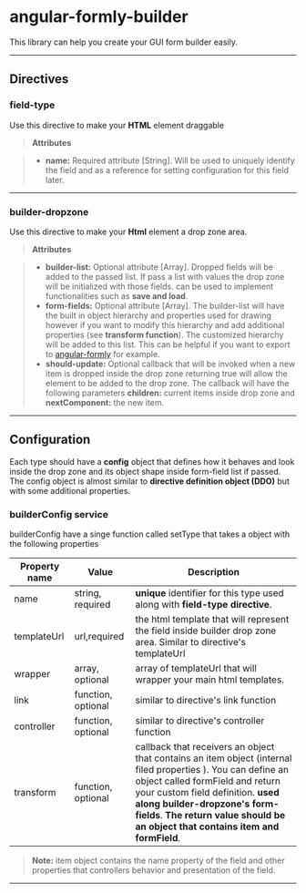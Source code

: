 angular-formly-builder
===================

This library can help you create your GUI form builder easily.

----------

Directives
-------------------

### field-type
Use this directive to make your **HTML** element  draggable 

> **Attributes**

> - **name:** Required attribute [String]. Will be used to uniquely identify the field and as a reference for setting configuration for this field later.

----------

### builder-dropzone

Use this directive to make your **Html** element a drop zone area.

> **Attributes**

> -  **builder-list:** Optional attribute [Array]. Dropped fields will be  added to the passed list. If pass a list with values the drop zone will be initialized with those fields. can be used to implement functionalities such as **save and load**. 
> -  **form-fields:** Optional attribute [Array]. The builder-list will have the built in object hierarchy and properties used for drawing however if you want to modify this hierarchy and add additional properties (see **transform function**). The customized hierarchy will be added to this list. This can be helpful if you want to export to [angular-formly](http://angular-formly.com/#/)  for example.
> - **should-update:** Optional callback that will be invoked when a new item is dropped inside the drop zone returning true will allow the element to be added to the drop zone. The callback will have the following parameters **children:** current items inside drop zone and **nextComponent:** the new item.

----------

Configuration
-------------------
Each type should have a **config** object that defines how it behaves and look inside the drop zone and its object shape inside form-field list if passed. The config object is almost similar to **directive definition object (DDO)**  but with some additional properties. 

### builderConfig service 
builderConfig have a singe function called setType that takes a object with the following properties

Property name     | Value | Description 
---      | ---   | ---
name | string, required | **unique** identifier for this type used along with **field-type directive**.
templateUrl | url,required | the html template that will represent the field inside builder drop zone area. Similar to directive's templateUrl
wrapper | array, optional | array of templateUrl that will wrapper your main html templates.
link | function, optional |similar to directive's link function
controller | function, optional	| similar to directive's controller function
transform | function, optional | callback that receivers an object that contains an item object (internal filed properties ). You can define an object called formField and return your custom field definition. **used along builder-dropzone's form-fields**. **The return value should be an object that contains item and formField**.

> **Note:** item object contains the name property of the field and other properties that controllers behavior and presentation of the field.

----------
